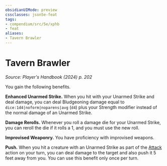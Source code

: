 ```yaml
---
obsidianUIMode: preview
cssclasses: json5e-feat
tags:
- compendium/src/5e/xphb
- feat
aliases:
- Tavern Brawler
---
```

# Tavern Brawler
*Source: Player's Handbook (2024) p. 202*  

You gain the following benefits.

**Enhanced Unarmed Strike.** When you hit with your Unarmed Strike and deal damage, you can deal Bludgeoning damage equal to `dice:1d4|noform|noparens|avg` (`d4`) plus your Strength modifier instead of the normal damage of an Unarmed Strike.

**Damage Rerolls.** Whenever you roll a damage die for your Unarmed Strike, you can reroll the die if it rolls a 1, and you must use the new roll.

**Improvised Weaponry.** You have proficiency with improvised weapons.

**Push.** When you hit a creature with an Unarmed Strike as part of the [Attack](actions.md#Attack) action on your turn, you can deal damage to the target and also push it 5 feet away from you. You can use this benefit only once per turn.